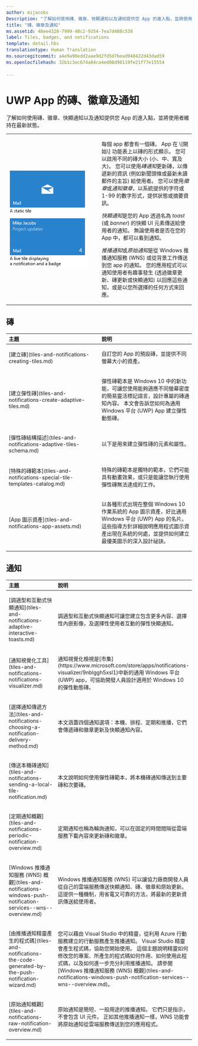 ```yaml
---
author: mijacobs
Description: "了解如何使用磚、徽章、快顯通知以及通知提供您 App 的進入點，並將使用者維持在最新狀態。"
title: "磚、徽章及通知"
ms.assetid: 48ee4328-7999-40c2-9354-7ea7d488c538
label: Tiles, badges, and notifications
template: detail.hbs
translationtype: Human Translation
ms.sourcegitcommit: a4e9a90edd2aae9d2fd5d7bead948422d43dad59
ms.openlocfilehash: 32b1c3ec674a84ca4ed08d98119fe21f77e15554

---
```


# UWP App 的磚、徽章及通知




了解如何使用磚、徽章、快顯通知以及通知提供您 App 的進入點，並將使用者維持在最新狀態。

<table>
<colgroup>
<col width="50%" />
<col width="50%" />
</colgroup>
<tbody>
<tr class="odd">
<td align="left"><img src="images/tile-and-live-tile.png" alt="Breakdown of tile elements" /></td>
<td align="left"><p>每個 app 都會有一個磚。 App 在 \[開始\] 功能表上以磚的形式顯示。 您可以啟用不同的磚大小 (小、中、寬及大)。 您可以使用<em>磚通知</em>更新磚，以傳遞新的資訊 (例如新聞頭條或最新未讀郵件的主旨) 給使用者。 您可以使用<em>徽章</em>或<em>通知徽章</em>，以系統提供的字符或 1-99 的數字形式，提供狀態或摘要資訊。</p>
<p>
            <em>快顯通知</em>是您的 App 透過名為 <em>toast</em> (或 <em>banner</em>) 的快顯 UI 元素傳送給使用者的通知。 無論使用者是否在您的 App 中，都可以看到通知。</p>
<p>
            <em>推播通知</em>或<em>原始通知</em>是從 Windows 推播通知服務 (WNS) 或從背景工作傳送到您 app 的通知。 您的應用程式可以通知使用者有趣事發生 (透過徽章更新、磚更新或快顯通知) 以回應這些通知，或是以您所選擇的任何方式來回應。</p></td>
</tr>
</tbody>
</table>

 
## 磚 
<table>
<colgroup>
<col width="50%" />
<col width="50%" />
</colgroup>
<thead>
<tr class="header">
<th align="left">主題</th>
<th align="left">說明</th>
</tr>
</thead>
<tbody>
<tr class="odd">
<td align="left"><p>[建立磚](tiles-and-notifications-creating-tiles.md)</p></td>
<td align="left"><p>自訂您的 App 的預設磚，並提供不同螢幕大小的資產。</p></td>
</tr>
<tr class="even">
<td align="left"><p>[建立彈性磚](tiles-and-notifications-create-adaptive-tiles.md)</p></td>
<td align="left"><p>彈性磚範本是 Windows 10 中的新功能，可讓您使用能夠適應不同螢幕密度的簡易靈活標記語言，設計專屬的磚通知內容。 本文會告訴您如何為通用 Windows 平台 (UWP) App 建立彈性動態磚。</p></td>
</tr>
<tr class="odd">
<td align="left"><p>[彈性磚結構描述](tiles-and-notifications-adaptive-tiles-schema.md)</p></td>
<td align="left"><p>以下是用來建立彈性磚的元素和屬性。</p></td>
</tr>
<tr class="even">
<td align="left"><p>[特殊的磚範本](tiles-and-notifications-special-tile-templates-catalog.md)</p></td>
<td align="left"><p>特殊的磚範本是獨特的範本，它們可能具有動畫效果，或只是能讓您執行使用彈性磚無法達成的工作。</p></td>
</tr>
<tr class="odd">
<td align="left"><p>[App 圖示資產](tiles-and-notifications-app-assets.md)</p></td>
<td align="left"><p>以各種形式出現在整個 Windows 10 作業系統的 App 圖示資產，好比通用 Windows 平台 (UWP) App 的名片。 這些指導方針詳細說明應用程式圖示資產出現在系統的何處，並提供如何建立最優美圖示的深入設計祕訣。</p></td>
</tr>
</tbody>
</table>

## 通知


<table>
<colgroup>
<col width="50%" />
<col width="50%" />
</colgroup>
<thead>
<tr class="header">
<th align="left">主題</th>
<th align="left">說明</th>
</tr>
</thead>
<tbody>
<tr class="odd">
<td align="left"><p>[調適型和互動式快顯通知](tiles-and-notifications-adaptive-interactive-toasts.md)</p></td>
<td align="left"><p>調適型和互動式快顯通知可讓您建立包含更多內容、選擇性內嵌影像，及選擇性使用者互動的彈性快顯通知。</p></td>
</tr>
<tr class="even">
<td align="left"><p>[通知視覺化工具](tiles-and-notifications-notifications-visualizer.md)</p></td>
<td align="left"><p>通知視覺化檢視是[市集](https://www.microsoft.com/store/apps/notifications-visualizer/9nblggh5xsl1)中新的通用 Windows 平台 (UWP) app，可協助開發人員設計適用於 Windows 10 的彈性動態磚。</p></td>
</tr>
<tr class="odd">
<td align="left"><p>[選擇通知傳遞方法](tiles-and-notifications-choosing-a-notification-delivery-method.md)</p></td>
<td align="left"><p>本文涵蓋四個通知選項：本機、排程、定期和推播，它們會傳遞磚和徽章更新及快顯通知內容。</p></td>
</tr>
<tr class="even">
<td align="left"><p>[傳送本機磚通知](tiles-and-notifications-sending-a-local-tile-notification.md)</p></td>
<td align="left"><p>本文說明如何使用彈性磚範本，將本機磚通知傳送到主要磚和次要磚。</p></td>
</tr>
<tr class="odd">
<td align="left"><p>[定期通知概觀](tiles-and-notifications-periodic-notification-overview.md)</p></td>
<td align="left"><p>定期通知也稱為輪詢通知，可以在固定的時間間隔從雲端服務下載內容來更新磚和徽章。</p></td>
</tr>
<tr class="even">
<td align="left"><p>[Windows 推播通知服務 (WNS) 概觀](tiles-and-notifications-windows-push-notification-services--wns--overview.md)</p></td>
<td align="left"><p>Windows 推播通知服務 (WNS) 可以讓協力廠商開發人員從自己的雲端服務傳送快顯通知、磚、徽章和原始更新。 這提供一種機制，用省電又可靠的方法，將最新的更新資訊傳送給使用者。</p></td>
</tr>
<tr class="odd">
<td align="left"><p>[由推播通知精靈產生的程式碼](tiles-and-notifications-the-code-generated-by-the-push-notification-wizard.md)</p></td>
<td align="left"><p>您可以藉由 Visual Studio 中的精靈，從利用 Azure 行動服務建立的行動服務產生推播通知。 Visual Studio 精靈會產生程式碼，協助您開始使用。 這個主題說明精靈如何修改您的專案、所產生的程式碼如何作用、如何使用此程式碼，以及如何進一步充分利用推播通知。 請參閱 [Windows 推播通知服務 (WNS) 概觀](tiles-and-notifications-windows-push-notification-services--wns--overview.md)。</p></td>
</tr>
<tr class="even">
<td align="left"><p>[原始通知概觀](tiles-and-notifications-raw-notification-overview.md)</p></td>
<td align="left"><p>原始通知是簡短、一般用途的推播通知。 它們只是指示，不會包含 UI 元件。 正如其他推播通知一樣，WNS 功能會將原始通知從雲端服務傳送到您的應用程式。</p></td>
</tr>
</tbody>
</table>

 

 

 







<!--HONumber=Jun16_HO4-->


